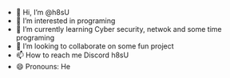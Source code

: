 - 👋 Hi, I’m @h8sU
- 👀 I’m interested in programing
- 🌱 I’m currently learning Cyber security, netwok and some time programing
- 💞️ I’m looking to collaborate on some fun project
- 📫 How to reach me Discord h8sU
- 😄 Pronouns: He

<!---
h8sU/h8sU is a ✨ special ✨ repository because its `README.md` (this file) appears on your GitHub profile.
You can click the Preview link to take a look at your changes.
--->
